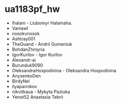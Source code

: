 # ua1183pf_hw


- lhalam - Liubomyr Halamaha. 
- Vaniawl
- nosokvnosok
- Ashtray001
- TheGuand - Andrii Gumeniuk
- BohdanZhmyria
- IgorKurilov - Igor Kurilov
- Alexandr-ai
- Burunduk9090
- OleksandraHospodinina - Oleksandra Hospodinina
- AnysenkoDen
- BirdyNel
- ilyaparnikov
- nikvitkaua - Mykyta Paziuka
- Yenot52 Anastasia Tebrii
